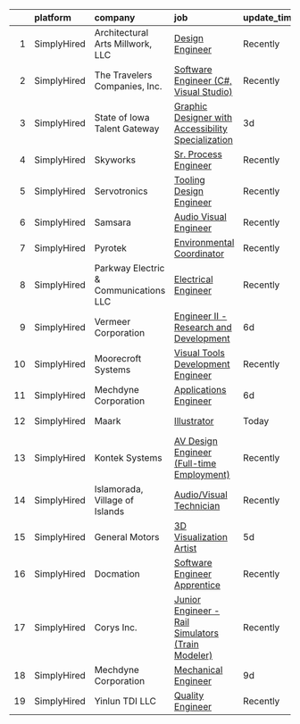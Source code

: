 

|    | platform    | company                               | job                                                                                                                                                            | update_time   | location          |
|---:|:------------|:--------------------------------------|:---------------------------------------------------------------------------------------------------------------------------------------------------------------|:--------------|:------------------|
|  1 | SimplyHired | Architectural Arts Millwork, LLC      | [Design Engineer](https://www.simplyhired.com/job/sNrMczePWbfedrOk5cBtfVmr3rUeCruPP7bw_OtJ_L4S-UAVldnEnA?q=visual+engineer)                                    | Recently      | Des Moines, IA    |
|  2 | SimplyHired | The Travelers Companies, Inc.         | [Software Engineer (C#, Visual Studio)](https://www.simplyhired.com/job/jQ7tWOS9Vf4As_4rUy20Uz0TNwruz5T6O4ImWnQATyJxF9iMUIdbUA?q=visual+engineer)              | Recently      | Saint Paul, MN    |
|  3 | SimplyHired | State of Iowa Talent Gateway          | [Graphic Designer with Accessibility Specialization](https://www.simplyhired.com/job/vBmRBawZavh-X9ePT-iEJY4JIXWgP0Uc5sU1YMfLAqE0ZPCSD6l-Lg?q=visual+engineer) | 3d            | Des Moines, IA    |
|  4 | SimplyHired | Skyworks                              | [Sr. Process Engineer](https://www.simplyhired.com/job/lKHwwVCwGujRwIQ0Ae-8rckx670Zmh2Lg_ym1rRVJnVEmp10Q-s_BA?q=visual+engineer)                               | Recently      | Newbury Park, CA  |
|  5 | SimplyHired | Servotronics                          | [Tooling Design Engineer](https://www.simplyhired.com/job/1bh4CJulI-MtCfnD3GSu_AGzPy_EGA6QFmqhHb1xEg6RctiE-EEkPA?q=visual+engineer)                            | Recently      | Elma, NY          |
|  6 | SimplyHired | Samsara                               | [Audio Visual Engineer](https://www.simplyhired.com/job/CcoVcm9p4Qd4voBLNkDEOgmfaIrkhDsDLWKTvfUfZkXr2kM48m9-cA?q=visual+engineer)                              | Recently      | San Francisco, CA |
|  7 | SimplyHired | Pyrotek                               | [Environmental Coordinator](https://www.simplyhired.com/job/JzYqxwDcggAE3gSQkFntDxN-h6fvNV8U-OMeOqkM4RKmxkgtH2Zugg?q=visual+engineer)                          | Recently      | Sanborn, NY       |
|  8 | SimplyHired | Parkway Electric & Communications LLC | [Electrical Engineer](https://www.simplyhired.com/job/USKrkUPffAtlJQ8ie9ZRYx_3HZhBSMvg5QsoWenX0kv1iKFJrGvTnA?q=visual+engineer)                                | Recently      | Holland, MI       |
|  9 | SimplyHired | Vermeer Corporation                   | [Engineer II - Research and Development](https://www.simplyhired.com/job/qoAf6J6lAbSdT7kVM9i0HkgUDuLvrQppcdiGhEmktGRYIg6ymPP9gg?q=visual+engineer)             | 6d            | Ames, IA          |
| 10 | SimplyHired | Moorecroft Systems                    | [Visual Tools Development Engineer](https://www.simplyhired.com/job/r7dF0i8GkmIbk8YargSJhR7PWufY4SYzMAtpN78Nc5uIQ1aSM_OJDQ?q=visual+engineer)                  | Recently      | Remote            |
| 11 | SimplyHired | Mechdyne Corporation                  | [Applications Engineer](https://www.simplyhired.com/job/wAcYG0NcHzhyfCIsZXBntM-rS5xS1b4a5Z4_psn1F1kGNiDyfrU0IA?q=visual+engineer)                              | 6d            | Marshalltown, IA  |
| 12 | SimplyHired | Maark                                 | [Illustrator](https://www.simplyhired.com/job/gtwqHpqpI1ICKwwVTnw9C1NPtC1rpS1VWJgOilVd9my0RNm4eJOD4w?q=visual+engineer)                                        | Today         | Charlestown, MA   |
| 13 | SimplyHired | Kontek Systems                        | [AV Design Engineer (Full-time Employment)](https://www.simplyhired.com/job/0vonORRrQ8F_-OnaP7FruNFTpTHWqsYacgBsioJq-IiAPbYZ2PXX0Q?q=visual+engineer)          | Recently      | Durham, NC        |
| 14 | SimplyHired | Islamorada, Village of Islands        | [Audio/Visual Technician](https://www.simplyhired.com/job/TOaw4bmLyI4PZ9f62aG-l1683RkPnfkV_OUpAzMQ3xonxYStMOIITg?q=visual+engineer)                            | Recently      | Islamorada, FL    |
| 15 | SimplyHired | General Motors                        | [3D Visualization Artist](https://www.simplyhired.com/job/RR725UZvaj7RkDl6y6HCVTQd9d2-69SsMVGlMX385APdwuuCJjXJ8w?q=visual+engineer)                            | 5d            | Remote            |
| 16 | SimplyHired | Docmation                             | [Software Engineer Apprentice](https://www.simplyhired.com/job/MGgPaGgPczDNMlay_rl7OG0yf1q01F7MalhPSE6VFVhvFitlvqMMCg?q=visual+engineer)                       | Recently      | Norcross, GA      |
| 17 | SimplyHired | Corys Inc.                            | [Junior Engineer - Rail Simulators (Train Modeler)](https://www.simplyhired.com/job/47nsKkGsserXf7uFVlvr8XHsiLQD1hM9UJ54lGlDts-X56mJ3MwTPA?q=visual+engineer)  | Recently      | Jacksonville, FL  |
| 18 | SimplyHired | Mechdyne Corporation                  | [Mechanical Engineer](https://www.simplyhired.com/job/NFnN4LFxasIHpIxRm0kPNV_BivCU9RKHmCbZ0CEBDkwi5OqY_GJc4g?q=visual+engineer)                                | 9d            | Marshalltown, IA  |
| 19 | SimplyHired | Yinlun TDI LLC                        | [Quality Engineer](https://www.simplyhired.com/job/WnKwdmoZi5ydX8Rxlt5JkoHcqr57MTqbx7KHQ4p7N5GWejeFzG8vlg?q=visual+engineer)                                   | Recently      | St. Louis, MO     |